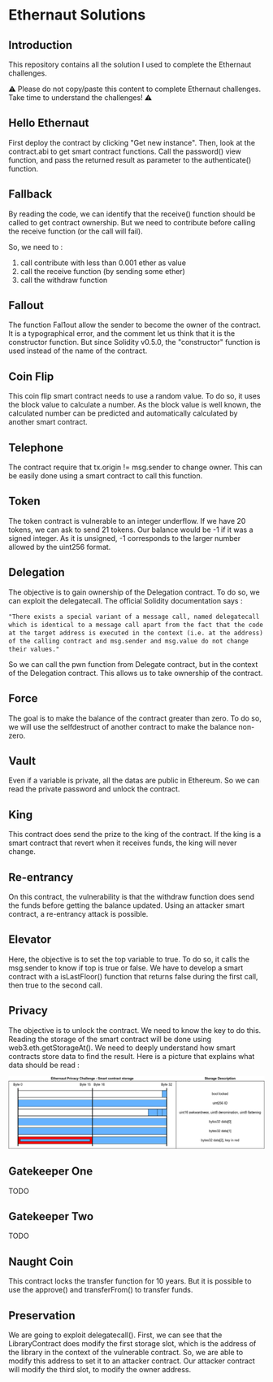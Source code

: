 # Ethernaut Solutions
## Introduction
This repository contains all the solution I used to complete the Ethernaut challenges.

:warning: Please do not copy/paste this content to complete Ethernaut challenges. Take time to understand the challenges! :warning:

## Hello Ethernaut
First deploy the contract by clicking "Get new instance".
Then, look at the contract.abi to get smart contract functions.
Call the password() view function, and pass the returned result as parameter to the authenticate() function.

## Fallback
By reading the code, we can identify that the receive() function should be called to get contract ownership. But we need to contribute before calling the receive function (or the call will fail).

So, we need to :
 1. call contribute with less than 0.001 ether as value
 2. call the receive function (by sending some ether)
 3. call the withdraw function

## Fallout
The function Fal1out allow the sender to become the owner of the contract. It is a typographical error, and the comment let us think that it is the constructor function.
But since Solidity v0.5.0, the "constructor" function is used instead of the name of the contract.

## Coin Flip
This coin flip smart contract needs to use a random value. To do so, it uses the block value to calculate a number. As the block value is well known, the calculated number can be predicted and automatically calculated by another smart contract.


## Telephone
The contract require that tx.origin != msg.sender to change owner. This can be easily done using a smart contract to call this function.

## Token
The token contract is vulnerable to an integer underflow. If we have 20 tokens, we can ask to send 21 tokens. Our balance would be -1 if it was a signed integer. As it is unsigned, -1 corresponds to the larger number allowed by the uint256 format.

## Delegation
The objective is to gain ownership of the Delegation contract. To do so, we can exploit the delegatecall. The official Solidity documentation says : 
```
"There exists a special variant of a message call, named delegatecall which is identical to a message call apart from the fact that the code at the target address is executed in the context (i.e. at the address) of the calling contract and msg.sender and msg.value do not change their values."
```
So we can call the pwn function from Delegate contract, but in the context of the Delegation contract. This allows us to take ownership of the contract.


## Force
The goal is to make the balance of the contract greater than zero. To do so, we will use the selfdestruct of another contract to make the balance non-zero.


## Vault
Even if a variable is private, all the datas are public in Ethereum. So we can read the private password and unlock the contract.

## King
This contract does send the prize to the king of the contract. If the king is a smart contract that revert when it receives funds, the king will never change.

## Re-entrancy
On this contract, the vulnerability is that the withdraw function does send the funds before getting the balance updated. Using an attacker smart contract, a re-entrancy attack is possible.


## Elevator
Here, the objective is to set the top variable to true. To do so, it calls the msg.sender to know if top is true or false. We have to develop a smart contract with a isLastFloor() function that returns false during the first call, then true to the second call.

## Privacy
The objective is to unlock the contract. We need to know the key to do this.
Reading the storage of the smart contract will be done using web3.eth.getStorageAt(). We need to deeply understand how smart contracts store data to find the result.
Here is a picture that explains what data should be read :

![Privacy contract storage](images/Privacy.png)

## Gatekeeper One

TODO

## Gatekeeper Two

TODO

## Naught Coin
This contract locks the transfer function for 10 years. But it is possible to use the approve() and transferFrom() to transfer funds.



## Preservation
We are going to exploit delegatecall(). First, we can see that the LibraryContract does modify the first storage slot, which is the address of the library in the context of the vulnerable contract. So, we are able to modify this address to set it to an attacker contract. Our attacker contract will modify the third slot, to modify the owner address.


